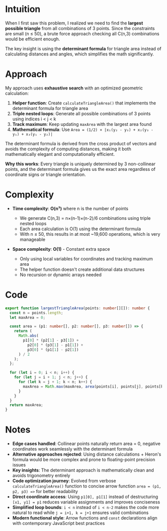 # Intuition

When I first saw this problem, I realized we need to find the **largest possible triangle** from all combinations of 3 points. Since the constraints are small (n ≤ 50), a brute force approach checking all C(n,3) combinations would be efficient enough.

The key insight is using the **determinant formula** for triangle area instead of calculating distances and angles, which simplifies the math significantly.

# Approach

My approach uses **exhaustive search** with an optimized geometric calculation:

1. **Helper function**: Create `calculateTriangleArea()` that implements the determinant formula for triangle area
2. **Triple nested loops**: Generate all possible combinations of 3 points using indices i < j < k
3. **Track maximum**: Keep updating `maxArea` with the largest area found
4. **Mathematical formula**: Use `Area = (1/2) × |x₁(y₂ - y₃) + x₂(y₃ - y₁) + x₃(y₁ - y₂)|`

The determinant formula is derived from the cross product of vectors and avoids the complexity of computing distances, making it both mathematically elegant and computationally efficient.

**Why this works**: Every triangle is uniquely determined by 3 non-collinear points, and the determinant formula gives us the exact area regardless of coordinate signs or triangle orientation.

# Complexity

- **Time complexity**: **O(n³)** where n is the number of points

  - We generate C(n,3) = n×(n-1)×(n-2)/6 combinations using triple nested loops
  - Each area calculation is O(1) using the determinant formula
  - With n ≤ 50, this results in at most ~19,600 operations, which is very manageable

- **Space complexity**: **O(1)** - Constant extra space
  - Only using local variables for coordinates and tracking maximum area
  - The helper function doesn't create additional data structures
  - No recursion or dynamic arrays needed

# Code

```typescript
export function largestTriangleArea(points: number[][]): number {
  const n = points.length;
  let maxArea = 0;

  const area = (p1: number[], p2: number[], p3: number[]) => {
    return (
      Math.abs(
        p1[0] * (p2[1] - p3[1]) +
          p2[0] * (p3[1] - p1[1]) +
          p3[0] * (p1[1] - p2[1])
      ) / 2
    );
  };

  for (let i = 0; i < n; i++) {
    for (let j = i + 1; j < n; j++) {
      for (let k = j + 1; k < n; k++) {
        maxArea = Math.max(maxArea, area(points[i], points[j], points[k]));
      }
    }
  }
  return maxArea;
}
```

# Notes

- **Edge cases handled**: Collinear points naturally return area = 0, negative coordinates work seamlessly with the determinant formula
- **Alternative approaches rejected**: Using distance calculations + Heron's formula would be more complex and prone to floating-point precision issues
- **Key insights**: The determinant approach is mathematically clean and avoids trigonometry entirely
- **Code optimization journey**: Evolved from verbose `calculateTriangleArea()` function to concise arrow function `area = (p1, p2, p3) =>` for better readability
- **Direct coordinate access**: Using `p1[0], p1[1]` instead of destructuring `[x1, y1] = p1` reduces variable assignments and improves conciseness
- **Simplified loop bounds**: `i < n` instead of `i < n-2` makes the code more natural to read while `j = i+1, k = j+1` ensures valid combinations
- **Modern functional style**: Arrow functions and `const` declarations align with contemporary JavaScript best practices
